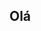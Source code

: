 ## Olá

<!--
**BlackSasPizzas/BlackSasPizzas** is a ✨ _special_ ✨ repository because its `README.md` (this file) appears on your GitHub profile.

Here are some ideas to get you started:

- 🔭 Hoje curso Faculdade de Sistemas de Informação 
- 🌱 Estudando C#
- 📫 Email: azevedoroqueluisfelipe@gmail.com

